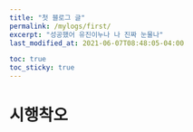 ```yaml
---
title: "첫 블로그 글"
permalink: /mylogs/first/
excerpt: "성공했어 유진이누나 나 진짜 눈물나"
last_modified_at: 2021-06-07T08:48:05-04:00

toc: true
toc_sticky: true
---
```



# 시행착오